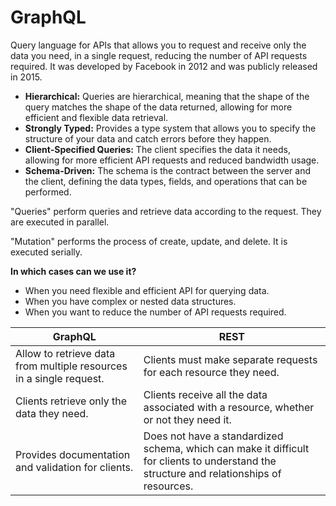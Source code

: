 # GraphQL

Query language for APIs that allows you to request and receive only the data you need, in a single request, reducing the number of API requests required. It was developed by Facebook in 2012 and was publicly released in 2015.

- **Hierarchical:** Queries are hierarchical, meaning that the shape of the query matches the shape of the data returned, allowing for more efficient and flexible data retrieval.
- **Strongly Typed:** Provides a type system that allows you to specify the structure of your data and catch errors before they happen.
- **Client-Specified Queries:** The client specifies the data it needs, allowing for more efficient API requests and reduced bandwidth usage.
- **Schema-Driven:** The schema is the contract between the server and the client, defining the data types, fields, and operations that can be performed.

"Queries" perform queries and retrieve data according to the request. They are executed in parallel.

"Mutation" performs the process of create, update, and delete. It is executed serially.


**In which cases can we use it?**

- When you need flexible and efficient API for querying data.
- When you have complex or nested data structures.
- When you want to reduce the number of API requests required.

| GraphQL | REST |
| --- | --- |
| Allow to retrieve data from multiple resources in a single request. | Clients must make separate requests for each resource they need. |
| Clients retrieve only the data they need. | Clients receive all the data associated with a resource, whether or not they need it. |
| Provides documentation and validation for clients. | Does not have a standardized schema, which can make it difficult for clients to understand the structure and relationships of resources. |
